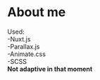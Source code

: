 # About me
Used:  
-Nuxt.js  
-Parallax.js  
-Animate.css  
-SCSS  
**Not adaptive in that moment**

